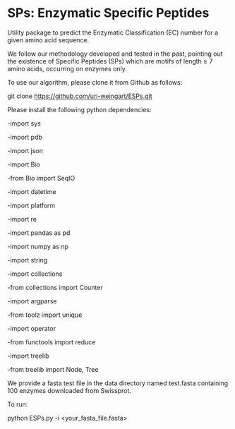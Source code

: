 SPs:   Enzymatic Specific Peptides
===================================

Utility package to predict the Enzymatic Classification (EC) number for a given amino acid sequence.

We follow our methodology developed and tested in the past, pointing out the
existence of Specific Peptides (SPs) which are motifs of length ≥ 7 amino acids,
occurring on enzymes only.

To use our algorithm, please clone it from Github as follows:
 
git clone https://github.com/uri-weingart/ESPs.git
 
Please install the following python dependencies:
 
-import sys

-import pdb

-import json

-import Bio

-from Bio import SeqIO

-import datetime

-import platform

-import re

-import pandas as pd

-import numpy as np

-import string

-import collections

-from collections import Counter

-import argparse

-from toolz import unique

-import operator

-from functools import reduce

-import treelib

-from treelib import Node, Tree

   
We provide a fasta test file  in the data directory named  test.fasta  containing 100 enzymes downloaded from Swissprot.
  

To run:

python ESPs.py -i <your_fasta_file.fasta>
